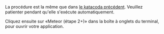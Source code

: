 La procédure est la même que dans [le katacoda précédent](https://www.katacoda.com/domq/scenarios/meteor-intro). Veuillez patienter pendant qu'elle s'exécute automatiquement.

Cliquez ensuite sur «Meteor (étape 2+)» dans la boîte à onglets du terminal, pour ouvrir votre application.
